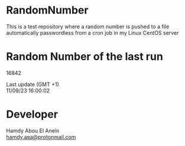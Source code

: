 # RandomNumber    
This is a test repository where a random number is pushed to a file automatically passwordless from a cron job in my Linux CentOS server    
# Random Number of the last run   
16842
      
Last update (GMT +1)    
11/09/23 16:00:02
# Developer    
Hamdy Abou El Anein   
hamdy.aea@protonmail.com
